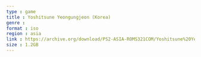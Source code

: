 ```yaml
---
type : game
title : Yoshitsune Yeongungjeon (Korea)
genre : 
format : iso
region : asia
link : https://archive.org/download/PS2-ASIA-ROMS321COM/Yoshitsune%20Yeongungjeon%20%28Korea%29.7z
size : 1.2GB
---
```

